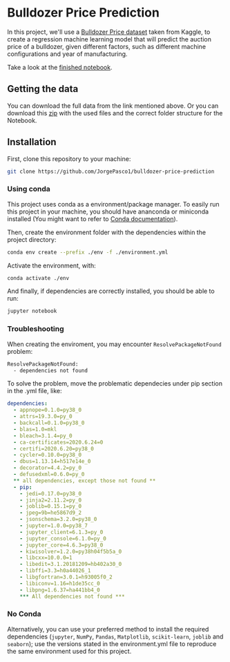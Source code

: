 # Bulldozer Price Prediction

In this project, we'll use a [Bulldozer Price dataset](https://www.kaggle.com/c/bluebook-for-bulldozers/) taken from Kaggle, to create a regression machine learning model that will predict the auction price of a bulldozer, given different factors, such as different machine configurations and year of manufacturing.

Take a look at the [finished notebook](https://github.com/JorgePasco1/bulldozer-price-prediction/blob/master/bulldozer-price-regression.ipynb).

## Getting the data

You can download the full data from the link mentioned above. Or you can download this [zip](https://drive.google.com/file/d/1tFbU1bma3t6o8xAcR0_o7YRRROUhy-HG/view?usp=sharing) with the used files and the correct folder structure for the Notebook.

## Installation

First, clone this repository to your machine:

```bash
git clone https://github.com/JorgePasco1/bulldozer-price-prediction
```

### Using conda

This project uses conda as a environment/package manager. To easily run this project in your machine, you should have ananconda or miniconda installed (You might want to refer to [Conda documentation](https://docs.conda.io/en/latest/index.html)).

Then, create the environment folder with the dependencies within the project directory:

```bash
conda env create --prefix ./env -f ./environment.yml
```

Activate the environment, with:

```bash
conda activate ./env
```

And finally, if dependencies are correctly installed, you should be able to run:

```bash
jupyter notebook
```

### Troubleshooting

When creating the enviroment, you may encounter `ResolvePackageNotFound` problem:

```bash
ResolvePackageNotFound:
  - dependencies not found
```

To solve the problem, move the problematic dependecies under pip section in the .yml file, like:

```yml
dependencies:
  - appnope=0.1.0=py38_0
  - attrs=19.3.0=py_0
  - backcall=0.1.0=py38_0
  - blas=1.0=mkl
  - bleach=3.1.4=py_0
  - ca-certificates=2020.6.24=0
  - certifi=2020.6.20=py38_0
  - cycler=0.10.0=py38_0
  - dbus=1.13.14=h517e14e_0
  - decorator=4.4.2=py_0
  - defusedxml=0.6.0=py_0
  ** all dependencies, except those not found **
  - pip:
    - jedi=0.17.0=py38_0
    - jinja2=2.11.2=py_0
    - joblib=0.15.1=py_0
    - jpeg=9b=he5867d9_2
    - jsonschema=3.2.0=py38_0
    - jupyter=1.0.0=py38_7
    - jupyter_client=6.1.3=py_0
    - jupyter_console=6.1.0=py_0
    - jupyter_core=4.6.3=py38_0
    - kiwisolver=1.2.0=py38h04f5b5a_0
    - libcxx=10.0.0=1
    - libedit=3.1.20181209=hb402a30_0
    - libffi=3.3=h0a44026_1
    - libgfortran=3.0.1=h93005f0_2
    - libiconv=1.16=h1de35cc_0
    - libpng=1.6.37=ha441bb4_0
    *** All dependencies not found ***
```

### No Conda

Alternatively, you can use your preferred method to install the required dependencies (`jupyter`, `NumPy`, `Pandas`, `Matplotlib`, `scikit-learn`, `joblib` and `seaborn`); use the versions stated in the environment.yml file to reproduce the same environment used for this project.
